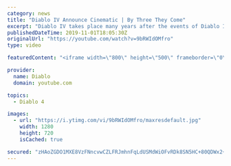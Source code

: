 ```yaml
---
category: news
title: "Diablo IV Announce Cinematic | By Three They Come"
excerpt: "Diablo IV takes place many years after the events of Diablo III, after millions have been slaughtered by the actions of the High Heavens and Burning Hells alike."
publishedDateTime: 2019-11-01T18:05:30Z
originalUrl: "https://youtube.com/watch?v=9bRWIdOMfro"
type: video

featuredContent: "<iframe width=\"800\" height=\"500\" frameborder=\"0\" src=\"https://www.youtube.com/embed/9bRWIdOMfro\" allow=\"accelerometer; autoplay; encrypted-media; gyroscope; picture-in-picture\" allowfullscreen></iframe>"

provider:
  name: Diablo
  domain: youtube.com

topics:
  - Diablo 4

images:
  - url: "https://i.ytimg.com/vi/9bRWIdOMfro/maxresdefault.jpg"
    width: 1280
    height: 720
    isCached: true

secured: "zHAoZGDO1MXE8VzFNncvwCZLFRJmhnFqLdUSMdWiOFvRDk8SN5HC+80QDWx2+DeqobETPlLWPb+CPU5TK09R7ulJnqGSvMRk1+bU7BiVyH5Aib7NmGWDaRGEhD3caRuFQojScfyzByKeMiI6Wc0fZvfLHxP/eMnos9DIpJmi/kbBoAjKFrahGi7dE1gZKuQOIVLBvPf4Jba29bACD3slftQT1C9rb93mM9ELv+mdiWgbatvJ5LuMTdcRqdXuk6qQDeHF0oflHLlL87St1xSoNw3wRm01uBg8fUkcZxvB6nnb+Ff19GavedDR41hx2glkDLVfiuAje1Jmq25K6kY4c4hzrgRnO1FIjlg5xy25lHrxN2+kIOVFqJhIRoXnU4cTxkw/2JPKjKRRif0AlLfgBJIPtVDjTX4hM73sT0PoQt04rKPepm6K1jJgoUKv5cky;usFUtJQN1zMQA+I2UYQY+w=="
---
```


